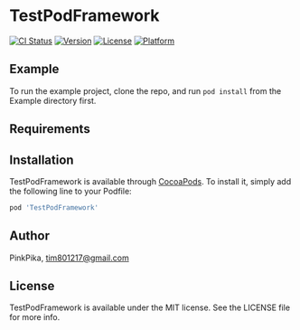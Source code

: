 # TestPodFramework

[![CI Status](https://img.shields.io/travis/PinkPika/TestPodFramework.svg?style=flat)](https://travis-ci.org/PinkPika/TestPodFramework)
[![Version](https://img.shields.io/cocoapods/v/TestPodFramework.svg?style=flat)](https://cocoapods.org/pods/TestPodFramework)
[![License](https://img.shields.io/cocoapods/l/TestPodFramework.svg?style=flat)](https://cocoapods.org/pods/TestPodFramework)
[![Platform](https://img.shields.io/cocoapods/p/TestPodFramework.svg?style=flat)](https://cocoapods.org/pods/TestPodFramework)

## Example

To run the example project, clone the repo, and run `pod install` from the Example directory first.

## Requirements

## Installation

TestPodFramework is available through [CocoaPods](https://cocoapods.org). To install
it, simply add the following line to your Podfile:

```ruby
pod 'TestPodFramework'
```

## Author

PinkPika, tim801217@gmail.com

## License

TestPodFramework is available under the MIT license. See the LICENSE file for more info.
